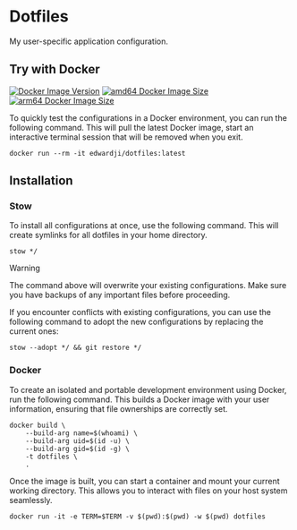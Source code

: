 # Dotfiles

My user-specific application configuration.

## Try with Docker

[![Docker Image Version](https://img.shields.io/docker/v/edwardji/dotfiles?style=flat-square&logo=docker)][dockerhub]
[![amd64 Docker Image Size](https://img.shields.io/docker/image-size/edwardji/dotfiles?arch=amd64&style=flat-square&logo=amd)][dockerhub]
[![arm64 Docker Image Size](https://img.shields.io/docker/image-size/edwardji/dotfiles?arch=arm64&style=flat-square&logo=arm)][dockerhub]

To quickly test the configurations in a Docker environment, you can run the
following command. This will pull the latest Docker image, start an interactive
terminal session that will be removed when you exit.

```
docker run --rm -it edwardji/dotfiles:latest
```

[dockerhub]: https://hub.docker.com/r/edwardji/dotfiles

## Installation

### Stow

To install all configurations at once, use the following command. This will
create symlinks for all dotfiles in your home directory.

```
stow */
```

> [!WARNING]
>
> The command above will overwrite your existing configurations. Make sure you
> have backups of any important files before proceeding.

If you encounter conflicts with existing configurations, you can use the
following command to adopt the new configurations by replacing the current
ones:

```
stow --adopt */ && git restore */
```

### Docker

To create an isolated and portable development environment using Docker, run the
following command. This builds a Docker image with your user information,
ensuring that file ownerships are correctly set.

```
docker build \
    --build-arg name=$(whoami) \
    --build-arg uid=$(id -u) \
    --build-arg gid=$(id -g) \
    -t dotfiles \
    .
```

Once the image is built, you can start a container and mount your current
working directory. This allows you to interact with files on your host system
seamlessly.

```
docker run -it -e TERM=$TERM -v $(pwd):$(pwd) -w $(pwd) dotfiles
```